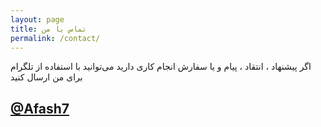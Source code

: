 ```yaml
---
layout: page
title: تماس با من
permalink: /contact/
---
```

اگر پیشنهاد ، انتقاد ، پیام و یا سفارش انجام کاری دارید می‌توانید با استفاده از تلگرام برای من ارسال کنید

[@Afash7](https://t.me/Afash7)
---
